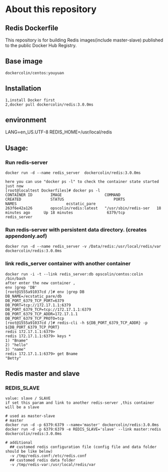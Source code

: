 About this repository
===================================

Redis Dockerfile
-----------------------------------

  This repository is for building Redis images(include master-slave) published to the public Docker Hub Registry.
  
Base image 
------------------------------

  `dockercolin/centos:youyuan`
  
Installation
--------------------------------
    1,install Docker first 
    2,docker pull dockercolin/redis:3.0.0ms

environment 
----------------------------------
  LANG=en_US.UTF-8
  REDIS_HOME=/usr/local/redis
  
  

Usage:
-------------------------------

### Run redis-server  <br/>
    docker run -d --name redis_server  dockercolin/redis:3.0.0ms
    
    here you can use "docker ps -l" to check the container state started just now 
    [root@localtest Dockerfiles]# docker ps -l
    CONTAINER ID        IMAGE                   COMMAND                CREATED             STATUS                      PORTS               NAMES                      ecstatic_pare       
    263f6e42a126        opscolin/redis:latest   "/usr/sbin/redis-ser   18 minutes ago      Up 18 minutes               6379/tcp            redis_server
  
### Run redis-server with persistent data directory. (creates appendonly.aof) <br/> 
    docker run -d --name redis_server -v /Data/redis:/usr/local/redis/var dockercolin/redis:3.0.0ms
  
### link redis_server container with another container  <br/>
    docker run -i -t --link redis_server:db opscolin/centos:colin /bin/bash
    after enter the new container , 
    env |grep 'DB'
    [root@1555a91037cd /]# env |grep DB
    DB_NAME=/ecstatic_pare/db
    DB_PORT_6379_TCP_PORT=6379
    DB_PORT=tcp://172.17.1.1:6379
    DB_PORT_6379_TCP=tcp://172.17.1.1:6379
    DB_PORT_6379_TCP_ADDR=172.17.1.1
    DB_PORT_6379_TCP_PROTO=tcp
    [root@1555a91037cd /]# redis-cli -h ${DB_PORT_6379_TCP_ADDR} -p ${DB_PORT_6379_TCP_PORT}
    redis 172.17.1.1:6379>
    redis 172.17.1.1:6379> keys *
    1) "Bname"
    2) "hello"
    3) "name"
    redis 172.17.1.1:6379> get Bname
    "Betty"

Redis master and slave
-----------------------------------------------------------------------------
### REDIS_SLAVE
    value: slave / SLAVE
    if set this param and link to another redis-server ,this container will be a slave 
    
    # used as master-slave 
    # master
    docker run -d -p 6379:6379 --name='master' dockercolin/redis:3.0.0ms
    docker run -d -p 6379:6379 -e REDIS_SLAVE='slave' --link master:redis dockercolin/redis:3.0.0ms
    
    # additional 
      ## customed redis configuration file (config file and data folder should be like below)
      -v /tmp/redis.conf:/etc/redis.conf
      ## customed redis data folder
      -v /tmp/redis-var:/usr/local/redis/var

